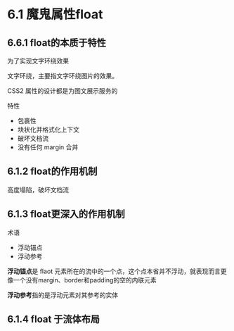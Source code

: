 # 6.1 魔鬼属性float

## 6.6.1 float的本质于特性

为了实现文字环绕效果

文字环绕，主要指文字环绕图片的效果。

CSS2 属性的设计都是为图文展示服务的

特性
- 包裹性
- 块状化并格式化上下文
- 破坏文档流
- 没有任何 margin 合并

## 6.1.2 float的作用机制

高度塌陷，破坏文档流

## 6.1.3 float更深入的作用机制

术语
- 浮动锚点
- 浮动参考

**浮动锚点**是 flaot 元素所在的流中的一个点，这个点本省并不浮动，就表现而言更像一个没有margin、border和padding的空的内联元素

**浮动参考**指的是浮动元素对其参考的实体

## 6.1.4 float 于流体布局
